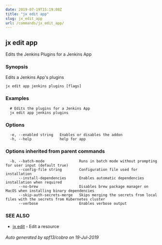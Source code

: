 ```yaml
---
date: 2019-07-19T15:19:08Z
title: "jx edit app"
slug: jx_edit_app
url: /commands/jx_edit_app/
---
```

## jx edit app

Edits the Jenkins Plugins for a Jenkins App

### Synopsis

Edits a Jenkins App's plugins

```
jx edit app jenkins plugins [flags]
```

### Examples

```
  # Edits the plugins for a Jenkins App
  jx edit app jenkins plugins
```

### Options

```
  -e, --enabled string   Enables or disables the addon
  -h, --help             help for app
```

### Options inherited from parent commands

```
  -b, --batch-mode                Runs in batch mode without prompting for user input (default true)
      --config-file string        Configuration file used for installation
      --install-dependencies      Enables automatic dependencies installation when required
      --no-brew                   Disables brew package manager on MacOS when installing binary dependencies
      --skip-auth-secrets-merge   Skips merging the secrets from local files with the secrets from Kubernetes cluster
      --verbose                   Enables verbose output
```

### SEE ALSO

* [jx edit](/commands/jx_edit/)	 - Edit a resource

###### Auto generated by spf13/cobra on 19-Jul-2019
